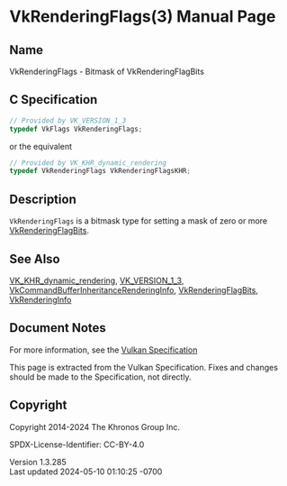 # VkRenderingFlags(3) Manual Page

## Name

VkRenderingFlags - Bitmask of VkRenderingFlagBits



## <a href="#_c_specification" class="anchor"></a>C Specification

``` c
// Provided by VK_VERSION_1_3
typedef VkFlags VkRenderingFlags;
```

or the equivalent

``` c
// Provided by VK_KHR_dynamic_rendering
typedef VkRenderingFlags VkRenderingFlagsKHR;
```

## <a href="#_description" class="anchor"></a>Description

`VkRenderingFlags` is a bitmask type for setting a mask of zero or more
[VkRenderingFlagBits](https://registry.khronos.org/vulkan/specs/1.3-extensions/man/html/VkRenderingFlagBits.html).

## <a href="#_see_also" class="anchor"></a>See Also

[VK_KHR_dynamic_rendering](https://registry.khronos.org/vulkan/specs/1.3-extensions/man/html/VK_KHR_dynamic_rendering.html),
[VK_VERSION_1_3](https://registry.khronos.org/vulkan/specs/1.3-extensions/man/html/VK_VERSION_1_3.html),
[VkCommandBufferInheritanceRenderingInfo](https://registry.khronos.org/vulkan/specs/1.3-extensions/man/html/VkCommandBufferInheritanceRenderingInfo.html),
[VkRenderingFlagBits](https://registry.khronos.org/vulkan/specs/1.3-extensions/man/html/VkRenderingFlagBits.html),
[VkRenderingInfo](https://registry.khronos.org/vulkan/specs/1.3-extensions/man/html/VkRenderingInfo.html)

## <a href="#_document_notes" class="anchor"></a>Document Notes

For more information, see the <a
href="https://registry.khronos.org/vulkan/specs/1.3-extensions/html/vkspec.html#VkRenderingFlags"
target="_blank" rel="noopener">Vulkan Specification</a>

This page is extracted from the Vulkan Specification. Fixes and changes
should be made to the Specification, not directly.

## <a href="#_copyright" class="anchor"></a>Copyright

Copyright 2014-2024 The Khronos Group Inc.

SPDX-License-Identifier: CC-BY-4.0

Version 1.3.285  
Last updated 2024-05-10 01:10:25 -0700
